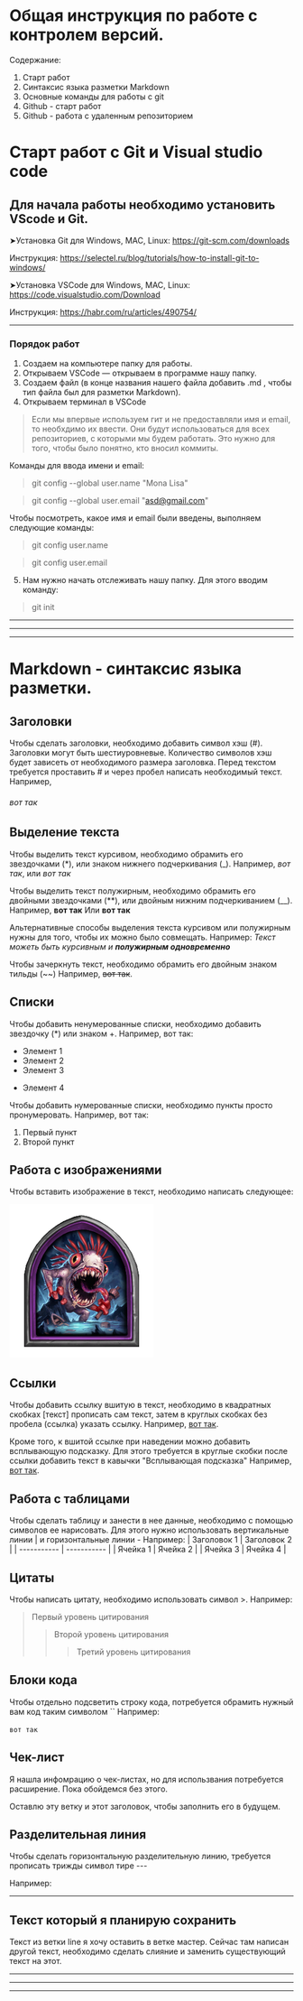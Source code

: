 # Общая инструкция по работе с контролем версий. 

Содержание: 
1. Старт работ
2. Синтаксис языка разметки Markdown 
3. Основные команды для работы с git
4. Github - старт работ
5. Github - работа с удаленным репозиторием 

# Старт работ с Git и Visual studio code

## Для начала работы необходимо установить VScode и Git. 
➤Установка Git для Windows, MAC, Linux: https://git-scm.com/downloads

Инструкция: https://selectel.ru/blog/tutorials/how-to-install-git-to-windows/

➤Установка VSCode для Windows, MAC, Linux: https://code.visualstudio.com/Download

Инструкция: 
https://habr.com/ru/articles/490754/ 

---
### Порядок работ
1. Создаем на компьютере папку для работы.
2. Открываем VSCode — открываем в программе нашу папку.
3. Создаем файл (в конце названия нашего файла добавить .md , чтобы тип файла был для разметки Markdown).
4. Открываем терминал в VSCode 
> Если мы впервые используем гит и не предоставляли имя и email, то необхдимо их ввести. Они будут использоваться для всех репозиториев, с которыми мы будем работать. Это нужно для того, чтобы было понятно, кто вносил коммиты.

Команды для ввода имени и email:

> git config --global user.name "Mona Lisa"

> git config --global user.email "asd@gmail.com"


Чтобы посмотреть, какое имя и email были введены, выполняем следующие команды:

> git config user.name

> git config user.email

5. Нам нужно начать отслеживать нашу папку. Для этого вводим команду:
> git init

---
---
---
# Markdown - синтаксис языка разметки. 

## Заголовки
Чтобы сделать заголовки, необходимо добавить символ хэш (#). Заголовки могут быть шестиуровневые. Количество символов хэш будет зависеть от необходимого размера заголовка. Перед текстом требуется проставить # и через пробел написать необходимый текст.
Например,
###### вот так

## Выделение текста 

Чтобы выделить текст курсивом, необходимо обрамить его звездочками (*), или знаком нижнего подчеркивания (_). Например, *вот так*, или _вот так_

Чтобы выделить текст полужирным, необходимо обрамить его двойными звездочками (**), или двойным нижним подчеркиванием (__). 
Например, **вот так**
Или __вот так__

Альтернативные способы выделения текста курсивом или полужирным нужны для того, чтобы их можно было совмещать.
Например:
_Текст можеть быть курсивным и **полужирным одновременно**_

Чтобы зачеркнуть текст, необходимо обрамить его двойным знаком тильды (~~)
Например, ~~вот так~~. 

## Списки
Чтобы добавить ненумерованные списки, необходимо добавить звездочку (*) или знаком +. Например, вот так:
* Элемент 1
* Элемент 2
* Элемент 3
+ Элемент 4

Чтобы добавить нумерованные списки, необходимо пункты просто пронумеровать. Например, вот так: 
1. Первый пункт
2. Второй пункт

## Работа с изображениями

Чтобы вставить изображение в текст, необходимо написать следующее: 

![Привет, это Мутанус!](first.png)

## Ссылки 
Чтобы добавить ссылку вшитую в текст, необходимо в квадратных скобках [текст] прописать сам текст, затем в круглых скобках без пробела (ссылка) указать ссылку. 
Например, [вот так](https://gb.ru/).

Кроме того, к вшитой ссылке при наведении можно добавить всплывающую подсказку. Для этого требуется в круглые скобки после ссылки добавить текст в кавычки "Всплывающая подсказка"
Например, [вот так](https://gb.ru/ "Всплывающая подсказка"). 

## Работа с таблицами 
Чтобы сделать таблицу и занести в нее данные, необходимо с помощью символов ее нарисовать. Для этого нужно использовать вертикальные линии | и горизонтальные линии - 
Например: 
| Заголовок 1 | Заголовок 2 |
| ----------- | ----------- |
| Ячейка 1    | Ячейка 2   |
| Ячейка 3    | Ячейка 4   |

## Цитаты
Чтобы написать цитату, необходимо использовать символ >. 
Например: 
> Первый уровень цитирования
>> Второй уровень цитирования
>>> Третий уровень цитирования

## Блоки кода
Чтобы отдельно подсветить строку кода, потребуется обрамить нужный вам код таким символом ``
Например:

 `вот так`

 ## Чек-лист
Я нашла инфомрацию о чек-листах, но для использвания потребуется расширение. Пока обойдемся без этого. 

Оставлю эту ветку и этот заголовок, чтобы заполнить его в будущем. 

## Разделительная линия
Чтобы сделать горизонтальную разделительную линию, требуется прописать трижды символ тире --- 

Например: 

---

## Текст который я планирую сохранить
Текст из ветки line я хочу оставить в ветке мастер. Сейчас там написан другой текст, необходимо сделать слияние и заменить существующий текст на этот. 

---
---
---
